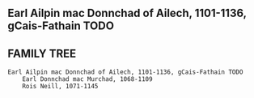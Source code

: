 ## Earl Ailpin mac Donnchad of Ailech, 1101-1136, gCais-Fathain TODO

## FAMILY TREE

```
Earl Ailpin mac Donnchad of Ailech, 1101-1136, gCais-Fathain TODO
	Earl Donnchad mac Murchad, 1068-1109
	Rois Neill, 1071-1145
```



